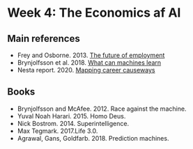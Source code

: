 # Week 4: The Economics af AI

## Main references

* Frey and Osborne. 2013. [The future of employment](https://www.oxfordmartin.ox.ac.uk/downloads/academic/The_Future_of_Employment.pdf?link=mktw) 
* Brynjolfsson et al. 2018. [What can machines learn](https://www.aeaweb.org/articles?id=10.1257/pandp.20181019)
* Nesta report. 2020. [Mapping career causeways](https://www.nesta.org.uk/report/mapping-career-causeways-supporting-workers-risk)

## Books

* Brynjolfsson and McAfee. 2012. Race against the machine.
* Yuval Noah Harari. 2015. Homo Deus.
* Nick Bostrom. 2014. Superintelligence.
* Max Tegmark. 2017.Life 3.0.
* Agrawal, Gans, Goldfarb. 2018. Prediction machines.